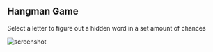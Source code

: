 ## Hangman Game

Select a letter to figure out a hidden word in a set amount of chances

![screenshot](Screenshot.png)